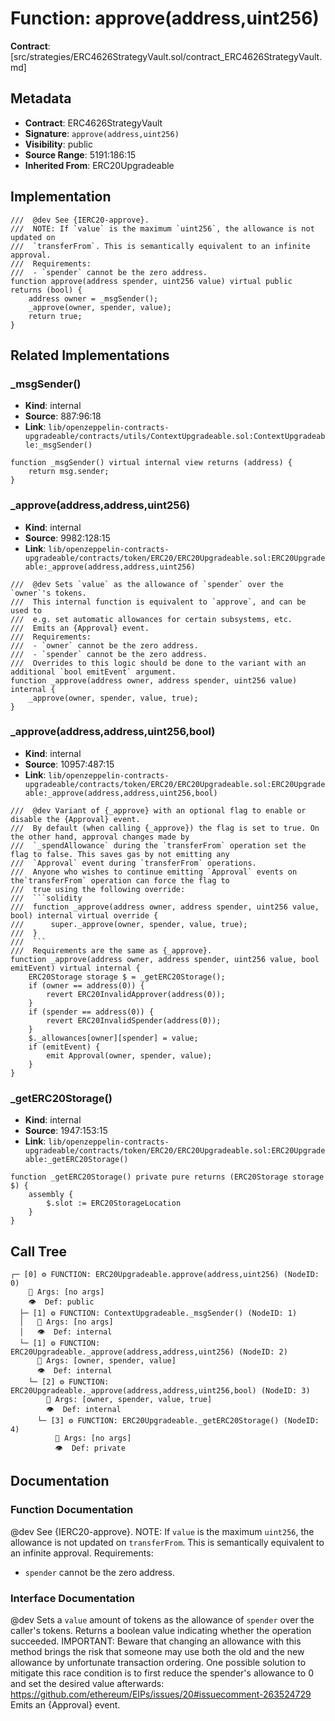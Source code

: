 # Function: approve(address,uint256)

**Contract**: [src/strategies/ERC4626StrategyVault.sol/contract_ERC4626StrategyVault.md]

## Metadata

- **Contract**: ERC4626StrategyVault
- **Signature**: `approve(address,uint256)`
- **Visibility**: public
- **Source Range**: 5191:186:15
- **Inherited From**: ERC20Upgradeable

## Implementation

```solidity
///  @dev See {IERC20-approve}.
///  NOTE: If `value` is the maximum `uint256`, the allowance is not updated on
///  `transferFrom`. This is semantically equivalent to an infinite approval.
///  Requirements:
///  - `spender` cannot be the zero address.
function approve(address spender, uint256 value) virtual public returns (bool) {
    address owner = _msgSender();
    _approve(owner, spender, value);
    return true;
}
```

## Related Implementations

### _msgSender()

- **Kind**: internal
- **Source**: 887:96:18
- **Link**: `lib/openzeppelin-contracts-upgradeable/contracts/utils/ContextUpgradeable.sol:ContextUpgradeable:_msgSender()`

```solidity
function _msgSender() virtual internal view returns (address) {
    return msg.sender;
}
```

### _approve(address,address,uint256)

- **Kind**: internal
- **Source**: 9982:128:15
- **Link**: `lib/openzeppelin-contracts-upgradeable/contracts/token/ERC20/ERC20Upgradeable.sol:ERC20Upgradeable:_approve(address,address,uint256)`

```solidity
///  @dev Sets `value` as the allowance of `spender` over the `owner`'s tokens.
///  This internal function is equivalent to `approve`, and can be used to
///  e.g. set automatic allowances for certain subsystems, etc.
///  Emits an {Approval} event.
///  Requirements:
///  - `owner` cannot be the zero address.
///  - `spender` cannot be the zero address.
///  Overrides to this logic should be done to the variant with an additional `bool emitEvent` argument.
function _approve(address owner, address spender, uint256 value) internal {
    _approve(owner, spender, value, true);
}
```

### _approve(address,address,uint256,bool)

- **Kind**: internal
- **Source**: 10957:487:15
- **Link**: `lib/openzeppelin-contracts-upgradeable/contracts/token/ERC20/ERC20Upgradeable.sol:ERC20Upgradeable:_approve(address,address,uint256,bool)`

```solidity
///  @dev Variant of {_approve} with an optional flag to enable or disable the {Approval} event.
///  By default (when calling {_approve}) the flag is set to true. On the other hand, approval changes made by
///  `_spendAllowance` during the `transferFrom` operation set the flag to false. This saves gas by not emitting any
///  `Approval` event during `transferFrom` operations.
///  Anyone who wishes to continue emitting `Approval` events on the`transferFrom` operation can force the flag to
///  true using the following override:
///  ```solidity
///  function _approve(address owner, address spender, uint256 value, bool) internal virtual override {
///      super._approve(owner, spender, value, true);
///  }
///  ```
///  Requirements are the same as {_approve}.
function _approve(address owner, address spender, uint256 value, bool emitEvent) virtual internal {
    ERC20Storage storage $ = _getERC20Storage();
    if (owner == address(0)) {
        revert ERC20InvalidApprover(address(0));
    }
    if (spender == address(0)) {
        revert ERC20InvalidSpender(address(0));
    }
    $._allowances[owner][spender] = value;
    if (emitEvent) {
        emit Approval(owner, spender, value);
    }
}
```

### _getERC20Storage()

- **Kind**: internal
- **Source**: 1947:153:15
- **Link**: `lib/openzeppelin-contracts-upgradeable/contracts/token/ERC20/ERC20Upgradeable.sol:ERC20Upgradeable:_getERC20Storage()`

```solidity
function _getERC20Storage() private pure returns (ERC20Storage storage $) {
    assembly {
        $.slot := ERC20StorageLocation
    }
}
```

## Call Tree

```
┌─ [0] ⚙️ FUNCTION: ERC20Upgradeable.approve(address,uint256) (NodeID: 0)
    💬 Args: [no args]
    👁️  Def: public
  ├─ [1] ⚙️ FUNCTION: ContextUpgradeable._msgSender() (NodeID: 1)
  │   💬 Args: [no args]
  │   👁️  Def: internal
  └─ [1] ⚙️ FUNCTION: ERC20Upgradeable._approve(address,address,uint256) (NodeID: 2)
      💬 Args: [owner, spender, value]
      👁️  Def: internal
    └─ [2] ⚙️ FUNCTION: ERC20Upgradeable._approve(address,address,uint256,bool) (NodeID: 3)
        💬 Args: [owner, spender, value, true]
        👁️  Def: internal
      └─ [3] ⚙️ FUNCTION: ERC20Upgradeable._getERC20Storage() (NodeID: 4)
          💬 Args: [no args]
          👁️  Def: private
```

## Documentation

### Function Documentation

 @dev See {IERC20-approve}.
 NOTE: If `value` is the maximum `uint256`, the allowance is not updated on
 `transferFrom`. This is semantically equivalent to an infinite approval.
 Requirements:
 - `spender` cannot be the zero address.

### Interface Documentation

 @dev Sets a `value` amount of tokens as the allowance of `spender` over the
 caller's tokens.
 Returns a boolean value indicating whether the operation succeeded.
 IMPORTANT: Beware that changing an allowance with this method brings the risk
 that someone may use both the old and the new allowance by unfortunate
 transaction ordering. One possible solution to mitigate this race
 condition is to first reduce the spender's allowance to 0 and set the
 desired value afterwards:
 https://github.com/ethereum/EIPs/issues/20#issuecomment-263524729
 Emits an {Approval} event.
